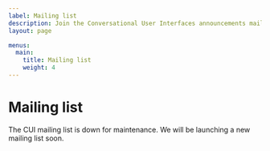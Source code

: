 ```yaml
---
label: Mailing list
description: Join the Conversational User Interfaces announcements mailing list
layout: page

menus:
  main:
    title: Mailing list
    weight: 4
---
```


# Mailing list

<!--Sign up to receive announcements from the **Conversational User Interfaces community** and we will periodically send you the details of upcoming conferences, workshops, special issue journals and other relevant events. This is not a public mailing list thus it is expected that the number of emails will be very low.

Please complete this form to give your consent to be on the mailing list.-->

The CUI mailing list is down for maintenance. We will be launching a new mailing list soon.
